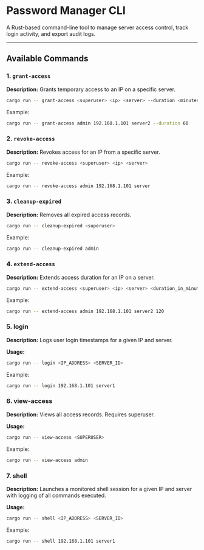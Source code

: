 #  Password Manager CLI

A Rust-based command-line tool to manage server access control, track login activity, and export audit logs.

---

##  Available Commands

### 1. `grant-access`
**Description:** Grants temporary access to an IP on a specific server.

```bash
cargo run -- grant-access <superuser> <ip> <server> --duration <minutes>
```
Example:

```bash
cargo run -- grant-access admin 192.168.1.101 server2 --duration 60
```

### 2. `revoke-access`
**Description:** Revokes access for an IP from a specific server.

```bash
cargo run -- revoke-access <superuser> <ip> <server>
```
Example:

```bash
cargo run -- revoke-access admin 192.168.1.101 server
```
### 3. `cleanup-expired`
**Description:** Removes all expired access records.

```bash
cargo run -- cleanup-expired <superuser>
```
Example:

```bash
cargo run -- cleanup-expired admin
```

### 4. `extend-access`
**Description:** Extends access duration for an IP on a server.

```bash
cargo run -- extend-access <superuser> <ip> <server> <duration_in_minutes>
```
Example:

```bash
cargo run -- extend-access admin 192.168.1.101 server2 120
```
### 5. login
**Description:** Logs user login timestamps for a given IP and server.

**Usage:**
```bash
cargo run -- login <IP_ADDRESS> <SERVER_ID>
```
Example:

```bash
cargo run -- login 192.168.1.101 server1
```
### 6.  view-access
**Description:** Views all access records. Requires superuser.

**Usage:**
```bash
cargo run -- view-access <SUPERUSER>
```
Example:

```bash
cargo run -- view-access admin
```
### 7.  shell
**Description:** Launches a monitored shell session for a given IP and server with logging of all commands executed.

**Usage:**
```bash
cargo run -- shell <IP_ADDRESS> <SERVER_ID>
```
Example:

```bash
cargo run -- shell 192.168.1.101 server1
```


